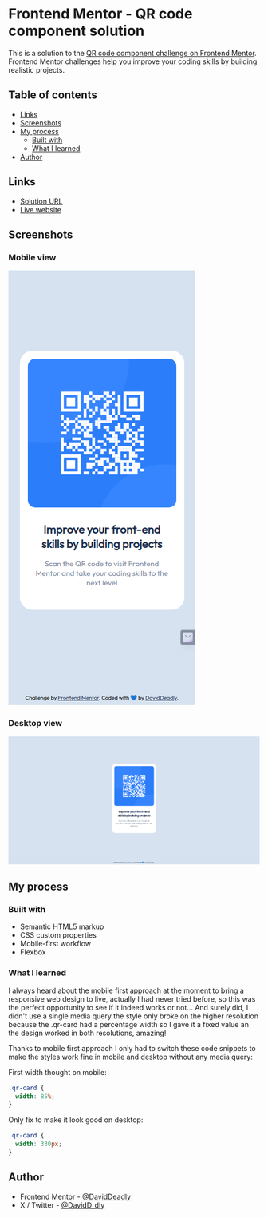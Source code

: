 # Frontend Mentor - QR code component solution

This is a solution to the [QR code component challenge on Frontend Mentor](https://www.frontendmentor.io/challenges/qr-code-component-iux_sIO_H). Frontend Mentor challenges help you improve your coding skills by building realistic projects. 

## Table of contents

- [Links](#links)
- [Screenshots](#screenshots)
- [My process](#my-process)
  - [Built with](#built-with)
  - [What I learned](#what-i-learned)
- [Author](#author)

## Links

- [Solution URL ](https://www.frontendmentor.io/solutions/dav-qr-code-component-0CKNibb5YM)
- [Live website](https://dav-qr-code-component.netlify.app)

## Screenshots

### Mobile view

![Mobile view](./results/dav-solution-qr-component-mobile.png)

### Desktop view

![Desktop view](./results/dav-solution-qr-component-desktop.png)

## My process

### Built with

- Semantic HTML5 markup
- CSS custom properties
- Mobile-first workflow
- Flexbox

### What I learned

I always heard about the mobile first approach at the moment to bring a responsive web design to live, actually I had never tried before, so this was the perfect opportunity to see if it indeed works or not... And surely did, I didn't use a single media query the style only broke on the higher resolution because the .qr-card had a percentage width so I gave it a fixed value an the design worked in both resolutions, amazing!

Thanks to mobile first approach I only had to switch these code snippets to make the styles work fine in mobile and desktop without any media query:

First width thought on mobile:
```css
.qr-card {
  width: 85%;
}
```
Only fix to make it look good on desktop:
```css
.qr-card {
  width: 330px;
}
```

## Author

- Frontend Mentor - [@DavidDeadly](https://www.frontendmentor.io/profile/DavidDeadly)
- X / Twitter - [@DavidD_dly](https://www.twitter.com/DavidD_dly)
